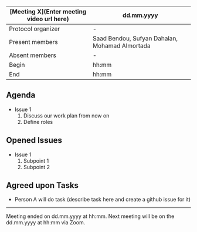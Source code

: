 [Meeting X](Enter meeting video url here)           | dd.mm.yyyy
----------------------|-
Protocol organizer    | -
Present members       | Saad Bendou, Sufyan Dahalan, Mohamad Almortada
Absent members        | -
Begin                 | hh:mm
End                   | hh:mm


Agenda 
---
<!-- What do we plan to discuss -->

- Issue 1
    1. Discuss our work plan from now on 
    2. Define roles

Opened Issues
---
<!-- What else (if not noted in the Agenda section) did we discuss -->

- Issue 1
    1. Subpoint 1  
    2. Subpoint 2

Agreed upon Tasks
---
- Person A will do task (describe task here and create a github issue for it)

---
Meeting ended on dd.mm.yyyy at hh:mm. Next meeting will be on the dd.mm.yyyy at hh:mm via Zoom.
